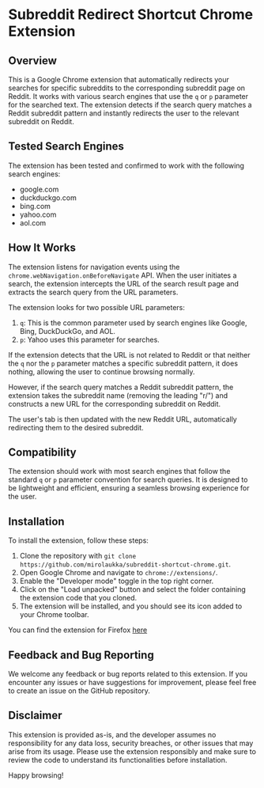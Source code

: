 # Subreddit Redirect Shortcut Chrome Extension

## Overview

This is a Google Chrome extension that automatically redirects your searches for specific subreddits to the corresponding subreddit page on Reddit. It works with various search engines that use the `q` or `p` parameter for the searched text. The extension detects if the search query matches a Reddit subreddit pattern and instantly redirects the user to the relevant subreddit on Reddit.

## Tested Search Engines

The extension has been tested and confirmed to work with the following search engines:

- google.com
- duckduckgo.com
- bing.com
- yahoo.com
- aol.com

## How It Works

The extension listens for navigation events using the `chrome.webNavigation.onBeforeNavigate` API. When the user initiates a search, the extension intercepts the URL of the search result page and extracts the search query from the URL parameters.

The extension looks for two possible URL parameters:

1. `q`: This is the common parameter used by search engines like Google, Bing, DuckDuckGo, and AOL.
2. `p`: Yahoo uses this parameter for searches.

If the extension detects that the URL is not related to Reddit or that neither the `q` nor the `p` parameter matches a specific subreddit pattern, it does nothing, allowing the user to continue browsing normally.

However, if the search query matches a Reddit subreddit pattern, the extension takes the subreddit name (removing the leading "r/") and constructs a new URL for the corresponding subreddit on Reddit.

The user's tab is then updated with the new Reddit URL, automatically redirecting them to the desired subreddit.

## Compatibility

The extension should work with most search engines that follow the standard `q` or `p` parameter convention for search queries. It is designed to be lightweight and efficient, ensuring a seamless browsing experience for the user.

## Installation

To install the extension, follow these steps:

1. Clone the repository with `git clone https://github.com/mirolaukka/subreddit-shortcut-chrome.git`.
3. Open Google Chrome and navigate to `chrome://extensions/`.
4. Enable the "Developer mode" toggle in the top right corner.
5. Click on the "Load unpacked" button and select the folder containing the extension code that you cloned.
6. The extension will be installed, and you should see its icon added to your Chrome toolbar.

You can find the extension for Firefox [here](https://github.com/mirolaukka/subreddit-shortcut-firefox)

## Feedback and Bug Reporting

We welcome any feedback or bug reports related to this extension. If you encounter any issues or have suggestions for improvement, please feel free to create an issue on the GitHub repository.

## Disclaimer

This extension is provided as-is, and the developer assumes no responsibility for any data loss, security breaches, or other issues that may arise from its usage. Please use the extension responsibly and make sure to review the code to understand its functionalities before installation.

Happy browsing!
